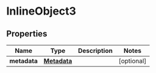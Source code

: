 

# InlineObject3


## Properties

Name | Type | Description | Notes
------------ | ------------- | ------------- | -------------
**metadata** | [**Metadata**](Metadata.md) |  |  [optional]



